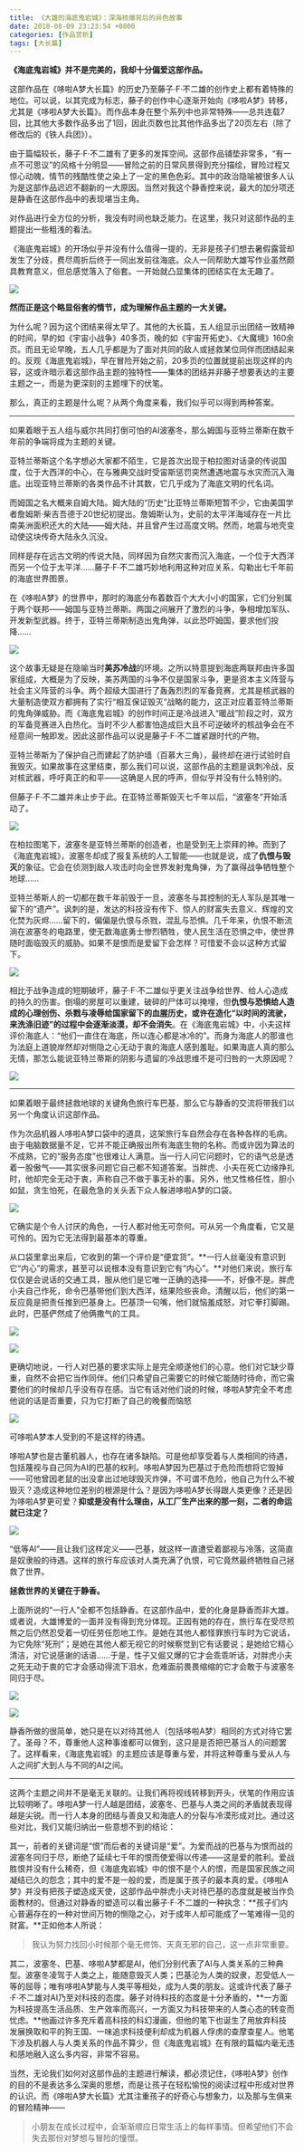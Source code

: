 ```yaml
---
title: 《大雄的海底鬼岩城》：深海核爆背后的异色故事
date: 2018-08-09 23:23:54 +0800
categories: [作品赏析]
tags: [大长篇]
---
```



**《海底鬼岩城》并不是完美的，我却十分偏爱这部作品。**

这部作品在《哆啦A梦大长篇》的历史乃至藤子·F·不二雄的创作史上都有着特殊的地位。可以说，以其完成为标志，藤子的创作中心逐渐开始向《哆啦A梦》转移，尤其是《哆啦A梦大长篇》。而作品本身在整个系列中也非常特殊——总共连载7回，比其他大多数作品多出了1回，因此页数也比其他作品多出了20页左右（除了修改后的《铁人兵团》）。

由于篇幅较长，藤子·F·不二雄有了更多的发挥空间。这部作品铺垫非常多，“有一点不可思议”的风格十分明显——冒险之前的日常风景得到充分描绘，冒险过程又惊心动魄，情节的残酷性使之染上了一定的黑色色彩。其中的政治隐喻被很多人认为是这部作品迟迟不翻新的一大原因。当然对我这个静香控来说，最大的加分项还是静香在这部作品中的表现堪当主角。

对作品进行全方位的分析，我没有时间也缺乏能力。在这里，我只对这部作品的主题提出一些粗浅的看法。

《海底鬼岩城》的开场似乎并没有什么值得一提的，无非是孩子们想去暑假露营却发生了分歧，费尽周折后终于一同出发前往海底。众人一同帮助大雄写作业虽然颇具教育意义，但总感觉落入了俗套。一开始就凸显集体的团结实在太无趣了。  

![](https://picx.zhimg.com/80/v2-cd94b7b621ac494629f3031509c00642_1440w.jpg?source=c8b7c179)

  

**然而正是这个略显俗套的情节，成为理解作品主题的一大关键。**

为什么呢？因为这个团结来得太早了。其他的大长篇，五人组显示出团结一致精神的时间，早的如《宇宙小战争》40多页，晚的如《宇宙开拓史》、《大魔境》160余页。而且无论早晚，五人几乎都是为了面对共同的敌人或拯救某位同伴而团结起来的。反观《海底鬼岩城》，早在冒险开始之前，20多页的位置就提前出现这样的内容，这或许暗示着这部作品主题的独特性——集体的团结并非藤子想要表达的主要主题之一，而是为更深刻的主题埋下的伏笔。

那么，真正的主题是什么呢？从两个角度来看，我们似乎可以得到两种答案。

---

如果着眼于五人组与威尔共同打倒可怕的AI波塞冬，那么姆国与亚特兰蒂斯在数千年前的争端将成为主题的关键。

亚特兰蒂斯这个名字想必大家都不陌生，它是首次出现于柏拉图对话录的传说国度，位于大西洋的中心，在与雅典交战时受宙斯惩罚突然遭遇地震与水灾而沉入海底。出现亚特兰蒂斯的各类作品不计其数，它几乎成为了海底文明的代名词。

而姆国之名大概来自姆大陆。姆大陆的“历史”比亚特兰蒂斯短暂不少，它由美国学者詹姆斯·柴吉吾德于20世纪初提出。詹姆斯认为，史前的太平洋海域存在一片比南美洲面积还大的大陆——姆大陆，并且曾产生过高度文明。然而，地震与地壳变动使这块传奇大陆永久沉没。

同样是存在远古文明的传说大陆，同样因为自然灾害而沉入海底，一个位于大西洋而另一个位于太平洋……藤子·F·不二雄巧妙地利用这种对应关系，勾勒出七千年前的海底世界图景。

在《哆啦A梦》的世界中，那时的海底分布着数百个大大小小的国家，它们分别属于两个联邦——姆国与亚特兰蒂斯。两国之间展开了激烈的斗争，争相增加军队、开发新型武器。终于，亚特兰蒂斯制造出鬼角弹，以此恐吓姆国，要求他们投降……

![](https://pic3.zhimg.com/80/v2-f9c66fea926e49b2c00ee078c0e70232_1440w.jpg?source=c8b7c179)

这个故事无疑是在隐喻当时**美苏冷战**的环境。之所以特意提到海底两联邦由许多国家组成，大概是为了反映，美苏两国的斗争不仅是国家斗争，更是资本主义阵营与社会主义阵营的斗争。两个超级大国进行了轰轰烈烈的军备竞赛，尤其是核武器的大量制造使双方都拥有了实行“相互保证毁灭”战略的能力，这正对应着亚特兰蒂斯的鬼角弹威胁。而《海底鬼岩城》的创作时间正是冷战进入“暖战”阶段之时，双方的军备竞赛进入白热化。当时不少人都害怕造成巨大且不可逆破坏的核战争会在不经意间一触即发。因此这部作品可以说是藤子·F·不二雄紧跟时代的产物。

亚特兰蒂斯为了保护自己而建起了防护墙（百慕大三角），最终却在进行试验时自我毁灭。如果故事在这里结束，那么我们可以说，这部作品的主题是讽刺冷战，反对核武器，呼吁真正的和平——这确是人民的呼声，但似乎并没有什么特别的。

但藤子·F·不二雄并未止步于此。在亚特兰蒂斯毁灭七千年以后，“波塞冬”开始活动了。

![](https://picx.zhimg.com/80/v2-9211efceccb8aa7ed8865cccf561a7b6_1440w.jpg?source=c8b7c179)

在柏拉图笔下，波塞冬是亚特兰蒂斯的创造者，也是受到无上崇拜的神。而到了《海底鬼岩城》，波塞冬却成了报复系统的人工智能——也就是说，成了**仇恨与毁灭**的象征。它会在侦测到敌人攻击时向全世界发射鬼角弹，为了赢得战争牺牲整个地球……

亚特兰蒂斯人的一切都在数千年前毁于一旦，波塞冬与其控制的无人军队是其唯一留下的“遗产”。讽刺的是，发达的科技没有传下、惊人的财富失去意义、辉煌的文化焚为灰烬……留下的，偏偏是仇恨与杀戮，混乱与恐惧。几千年来，仇恨不断流淌在波塞冬的电路里，使无数海底勇士惨烈牺牲，使人民生活在恐惧之中，使世界随时面临毁灭的威胁。如果不是恨而是爱留下会怎样？可惜爱不会以这种方式留下。

![](https://pic4.zhimg.com/80/v2-b5fc1e6767e81824186b273185167eeb_1440w.jpg?source=c8b7c179)

相比于战争造成的短期破坏，藤子·F·不二雄似乎更关注战争给世界、给人心造成的持久的伤害。倒塌的房屋可以重建，破碎的尸体可以掩埋，但**仇恨与恐惧给人造成的心理创伤、杀戮与凌辱给国家留下的血腥历史，或许在造化“以时间的流驶，来洗涤旧迹”的过程中会逐渐淡漠，却不会消失**。在《海底鬼岩城》中，小夫这样评价海底人：“他们一直住在海底，所以连心都是冰冷的”。而身为海底人的那谁也为法庭上道貌岸然却对恻隐之心无动于衷的海底人感到羞耻。如果海底人真的那么无情，那怎么能说亚特兰蒂斯的阴影与遗留的冷战思维不是可归咎的一大原因呢？

![](https://pic1.zhimg.com/80/v2-21cafeb4224e5d21be9012217dc5b9fd_1440w.jpg?source=c8b7c179)

---

如果着眼于最终拯救地球的关键角色旅行车巴基，那么它与静香的交流将带我们以另一个角度认识这部作品。

作为次品机器人哆啦A梦口袋中的道具，这架旅行车自然会存在各种各样的毛病。由于电脑数据量不足，它并不能正确报出所有海底生物的名称。而或许因为算法的不成熟，它的“服务态度”也很难让人满意。当一行人问它问题时，它的语气总是透着一股傲气——其实很多问题它自己都不知道答案。当胖虎、小夫在死亡边缘挣扎时，他却完全无动于衷，声称自己不做于事无补的事。另外，他又性格任性，胆小如鼠，贪生怕死，在最危急的关头丢下众人躲进哆啦A梦的口袋。

![](https://pic1.zhimg.com/80/v2-39a23720c91814b465de73dbf374ff8e_1440w.jpg?source=c8b7c179)

它确实是个令人讨厌的角色，一行人都对他无可奈何。可从另一个角度看，它又是可怜的。因为它无法得到最基本的尊重。

从口袋里拿出来后，它收到的第一个评价是“便宜货”。**一行人丝毫没有意识到它“内心”的需求，甚至可以说根本没有意识到它有“内心”。**对他们来说，旅行车仅仅是会说话的交通工具，服从他们是它唯一正确的选择——不，好像不是。胖虎小夫自己作死，命令巴基带他们到大西洋，结果险些丧命。清醒以后，他们的第一反应竟是把责任推到巴基身上。巴基顶一句嘴，他们就恼羞成怒，对它拳打脚踢。此时，巴基俨然成了他俩撒气的工具。

![](https://pic2.zhimg.com/80/v2-535144d238e7e78b15ededaf79bf3908_1440w.jpg?source=c8b7c179)

![](https://picx.zhimg.com/80/v2-56afa5a46f1a1e6605551cc17e6fea1f_1440w.jpg?source=c8b7c179)

更确切地说，一行人对巴基的要求实际上是完全顺遂他们的心意。他们对它缺少尊重，自然不会把它当作同伴。他们只希望自己需要它的时候它能随时待命，而它需要他们的时候却几乎没有存在感。当它有话对他们说的时候，哆啦A梦完全不考虑他说的话是否重要，只为它打断了自己的晚餐而恼怒

![](https://picx.zhimg.com/80/v2-40ed2f47d76cda320ccd6939a85280e3_1440w.jpg?source=c8b7c179)

可哆啦A梦本人受到的不是这样的待遇。

哆啦A梦也是古董机器人，也存在诸多缺陷。可是他却享受着与人类相同的待遇，包括蔑视与自己同为AI的巴基的权利。哆啦A梦因为巴基过于危险而想将它毁掉——可他曾因老鼠的出没拿出过地球毁灭炸弹，不可谓不危险，他自己为什么不被毁灭？造成这种地位差别的根源是什么？是因为哆啦A梦长得跟人类更像？还是因为哆啦A梦更可爱？**抑或是没有什么理由，从工厂生产出来的那一刻，二者的命运就已注定？**  

![](https://pica.zhimg.com/80/v2-61ab0792fd308e5ae31d335f0985b711_1440w.jpg?source=c8b7c179)

“低等AI”——且让我们这样定义——巴基，就这样一直遭受着鄙视与冷落，这简直是奴隶般的待遇。这样的旅行车应该对人类充满了仇恨，可它竟然最终牺牲自己拯救了世界。

**拯救世界的关键在于静香。**

上面所说的“一行人”全都不包括静香。在这部作品中，爱的化身是静香而非大雄。或者说，大雄博爱的一面并没有得到充分体现。正因有她的存在，旅行车在受尽煎熬之后仍然忍受着一切任劳任怨地工作。是她在其他人都怪罪旅行车时为它说话，为它免除“死刑”；是她在其他人都无视它的时候察觉到它有话要说；是她给它精心清洁，对它说感谢的话语……于是，性子又倔又爆的它才会乖乖听话，对胖虎小夫之死无动于衷的它才会感动得流下泪水，危难面前畏畏缩缩的它才会敢于与波塞冬同归于尽。

![](https://pic1.zhimg.com/80/v2-c1fdd6e3b539a861a77a29fc402cb767_1440w.jpg?source=c8b7c179)

![](https://pic4.zhimg.com/80/v2-36d01e41b8eaccd8e2d8172ed62bfd6a_1440w.jpg?source=c8b7c179)

静香所做的很简单，她只是在以对待其他人（包括哆啦A梦）相同的方式对待它罢了。圣母？不，尊重他人这种事谁都可以做到，这只是是否把巴基当人的问题罢了。这样看来，《海底鬼岩城》的主题应该是尊重与爱，并将这种尊重与爱从人与人之间扩大到人与不同的AI之间。

---

这两个主题之间并不是毫无关联的。让我们再将视线转移到开头，伏笔的作用应该比较明晰了。哆啦A梦一行人越是团结，波塞冬、巴基与人类之间的矛盾就表现得越是尖锐。而一行人本身的团结与善良又和海底人的分裂与冷漠形成对比。通过这些对比，我们又能归纳出一些意想不到的结论：

其一，前者的关键词是“恨”而后者的关键词是“爱”。为爱而战的巴基与为恨而战的波塞冬同归于尽，断绝了延续七千年的恨而使爱得以传递——这是爱的胜利。爱战胜恨并没有什么稀奇，但《海底鬼岩城》中的恨不是个人的恨，而是国家民族之间凝结已久的怨念；其中的爱不是一般的爱，而是属于孩子的最本真的爱。《哆啦A梦》并没有把孩子塑造成天使，这部作品中胖虎小夫对待巴基的态度就是被当作负面教材的。但通过对静香的塑造可以看出藤子·F·不二雄的一种执念：**孩子们内心普遍存在的一种对世间万物的恻隐之心，对于成年人却可能成了一笔难得一见的财富。**正如他本人所说：

> 我认为努力找回小时候那个毫无修饰、天真无邪的自己，这一点非常重要。

其二，波塞冬、巴基、哆啦A梦都是AI，他们分别代表了AI与人类关系的三种典型。波塞冬凌驾于人类之上，能随意毁灭人类；巴基沦为人类的奴隶，忍受低人一等的屈辱；唯有哆啦A梦能与人类平等相处，成为人类的朋友。这或许代表了藤子·F·不二雄对AI乃至对科技的态度。藤子对待科技的态度是十分矛盾的，**一方面为科技提高生活品质、生产效率而高兴，一方面又为科技带来的人类心态的转变而忧虑。**他画过许多充斥着高科技的科幻漫画，但他的笔下也诞生了用放弃科技发展换取和平的狗王国、一味追求科技便利却成为机器人俘虏的查摩查星人。他笔下涉及机器人与人类关系的作品不算少，但《海底鬼岩城》在有限的篇幅内毫无违和感地融入这么多内容，非常不容易。  

当然，无论我们如何对这部作品的主题进行解读，都必须记住，《哆啦A梦》创作的目的不是表达多么深奥的思想，而是让孩子在轻松愉悦的阅读过程中形成对世界的认识。而《哆啦A梦大长篇》尤其注重孩子的好奇心与想象力，以及那与生俱来的冒险精神——

> 小朋友在成长过程中，会渐渐顺应日常生活上的每样事情。但希望他们不会失去那份对梦想与冒险的憧憬。
